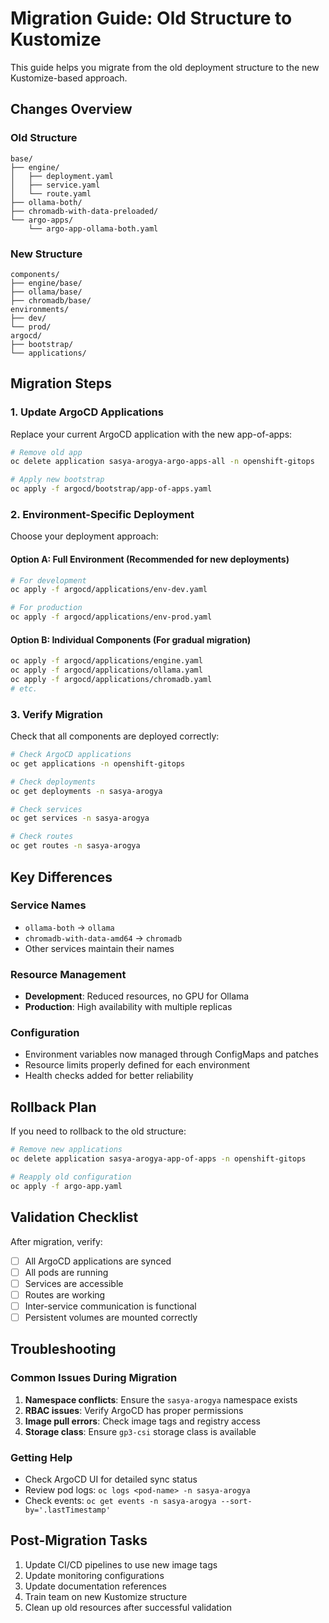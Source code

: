 # Migration Guide: Old Structure to Kustomize

This guide helps you migrate from the old deployment structure to the new Kustomize-based approach.

## Changes Overview

### Old Structure
```
base/
├── engine/
│   ├── deployment.yaml
│   ├── service.yaml
│   └── route.yaml
├── ollama-both/
├── chromadb-with-data-preloaded/
└── argo-apps/
    └── argo-app-ollama-both.yaml
```

### New Structure
```
components/
├── engine/base/
├── ollama/base/
├── chromadb/base/
environments/
├── dev/
└── prod/
argocd/
├── bootstrap/
└── applications/
```

## Migration Steps

### 1. Update ArgoCD Applications

Replace your current ArgoCD application with the new app-of-apps:

```bash
# Remove old app
oc delete application sasya-arogya-argo-apps-all -n openshift-gitops

# Apply new bootstrap
oc apply -f argocd/bootstrap/app-of-apps.yaml
```

### 2. Environment-Specific Deployment

Choose your deployment approach:

#### Option A: Full Environment (Recommended for new deployments)
```bash
# For development
oc apply -f argocd/applications/env-dev.yaml

# For production
oc apply -f argocd/applications/env-prod.yaml
```

#### Option B: Individual Components (For gradual migration)
```bash
oc apply -f argocd/applications/engine.yaml
oc apply -f argocd/applications/ollama.yaml
oc apply -f argocd/applications/chromadb.yaml
# etc.
```

### 3. Verify Migration

Check that all components are deployed correctly:

```bash
# Check ArgoCD applications
oc get applications -n openshift-gitops

# Check deployments
oc get deployments -n sasya-arogya

# Check services
oc get services -n sasya-arogya

# Check routes
oc get routes -n sasya-arogya
```

## Key Differences

### Service Names
- `ollama-both` → `ollama`
- `chromadb-with-data-amd64` → `chromadb`
- Other services maintain their names

### Resource Management
- **Development**: Reduced resources, no GPU for Ollama
- **Production**: High availability with multiple replicas

### Configuration
- Environment variables now managed through ConfigMaps and patches
- Resource limits properly defined for each environment
- Health checks added for better reliability

## Rollback Plan

If you need to rollback to the old structure:

```bash
# Remove new applications
oc delete application sasya-arogya-app-of-apps -n openshift-gitops

# Reapply old configuration
oc apply -f argo-app.yaml
```

## Validation Checklist

After migration, verify:

- [ ] All ArgoCD applications are synced
- [ ] All pods are running
- [ ] Services are accessible
- [ ] Routes are working
- [ ] Inter-service communication is functional
- [ ] Persistent volumes are mounted correctly

## Troubleshooting

### Common Issues During Migration

1. **Namespace conflicts**: Ensure the `sasya-arogya` namespace exists
2. **RBAC issues**: Verify ArgoCD has proper permissions
3. **Image pull errors**: Check image tags and registry access
4. **Storage class**: Ensure `gp3-csi` storage class is available

### Getting Help

- Check ArgoCD UI for detailed sync status
- Review pod logs: `oc logs <pod-name> -n sasya-arogya`
- Check events: `oc get events -n sasya-arogya --sort-by='.lastTimestamp'`

## Post-Migration Tasks

1. Update CI/CD pipelines to use new image tags
2. Update monitoring configurations
3. Update documentation references
4. Train team on new Kustomize structure
5. Clean up old resources after successful validation
